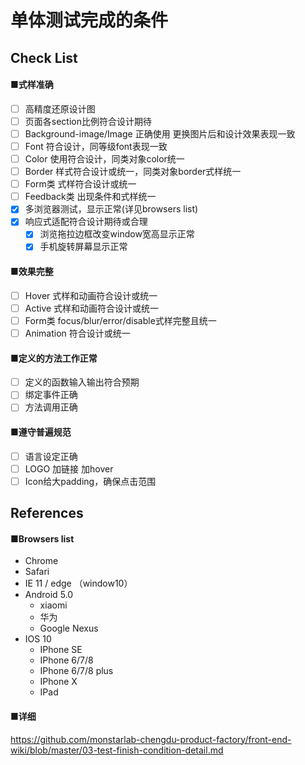 # 单体测试完成的条件

## Check List

#### ■式样准确
- [ ] 高精度还原设计图 
- [ ] 页面各section比例符合设计期待
- [ ] Background-image/Image 正确使用 更换图片后和设计效果表现一致
- [ ] Font 符合设计，同等级font表现一致
- [ ] Color 使用符合设计，同类对象color统一
- [ ] Border 样式符合设计或统一，同类对象border式样统一
- [ ] Form类 式样符合设计或统一
- [ ] Feedback类 出现条件和式样统一
- [x] 多浏览器测试，显示正常(详见browsers list)
- [x] 响应式适配符合设计期待或合理
  - [x] 浏览拖拉边框改变window宽高显示正常
  - [x] 手机旋转屏幕显示正常

#### ■效果完整
- [ ] Hover 式样和动画符合设计或统一
- [ ] Active 式样和动画符合设计或统一
- [ ] Form类 focus/blur/error/disable式样完整且统一
- [ ] Animation 符合设计或统一

#### ■定义的方法工作正常
- [ ] 定义的函数输入输出符合预期
- [ ] 绑定事件正确
- [ ] 方法调用正确

#### ■遵守普遍规范
- [ ] 语言设定正确
- [ ] LOGO 加链接 加hover
- [ ] Icon给大padding，确保点击范围

## References

#### ■Browsers list
+ Chrome 
+ Safari
+ IE 11 / edge  （window10）
+ Android 5.0
  + xiaomi
  + 华为
  + Google Nexus 
+ IOS 10 
  + IPhone SE
  + IPhone 6/7/8
  + IPhone 6/7/8 plus
  + IPhone X
  + IPad

#### ■详细
https://github.com/monstarlab-chengdu-product-factory/front-end-wiki/blob/master/03-test-finish-condition-detail.md
